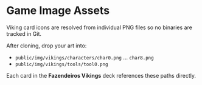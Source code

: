 # Game Image Assets

Viking card icons are resolved from individual PNG files so no binaries are tracked in Git.

After cloning, drop your art into:

- `public/img/vikings/characters/char0.png` … `char8.png`
- `public/img/vikings/tools/tool0.png`

Each card in the **Fazendeiros Vikings** deck references these paths directly.